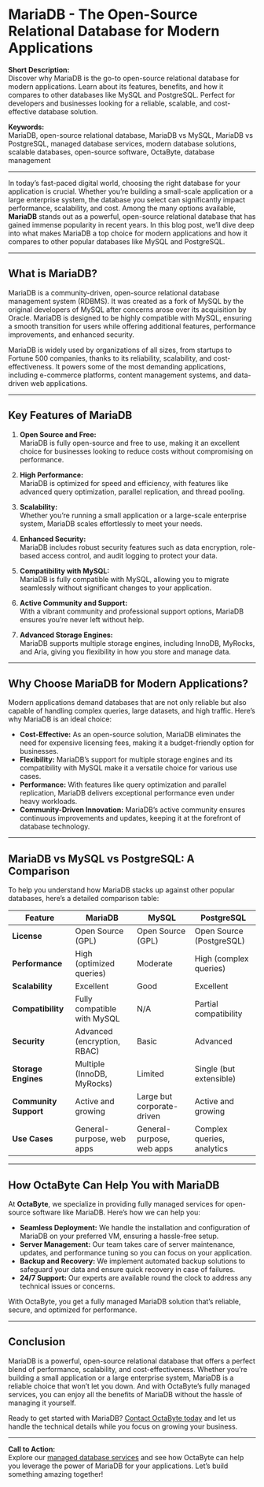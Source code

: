 # MariaDB - The Open-Source Relational Database for Modern Applications

**Short Description:**  
Discover why MariaDB is the go-to open-source relational database for modern applications. Learn about its features, benefits, and how it compares to other databases like MySQL and PostgreSQL. Perfect for developers and businesses looking for a reliable, scalable, and cost-effective database solution.

**Keywords:**  
MariaDB, open-source relational database, MariaDB vs MySQL, MariaDB vs PostgreSQL, managed database services, modern database solutions, scalable databases, open-source software, OctaByte, database management

---

In today’s fast-paced digital world, choosing the right database for your application is crucial. Whether you’re building a small-scale application or a large enterprise system, the database you select can significantly impact performance, scalability, and cost. Among the many options available, **MariaDB** stands out as a powerful, open-source relational database that has gained immense popularity in recent years. In this blog post, we’ll dive deep into what makes MariaDB a top choice for modern applications and how it compares to other popular databases like MySQL and PostgreSQL.

---

## What is MariaDB?

MariaDB is a community-driven, open-source relational database management system (RDBMS). It was created as a fork of MySQL by the original developers of MySQL after concerns arose over its acquisition by Oracle. MariaDB is designed to be highly compatible with MySQL, ensuring a smooth transition for users while offering additional features, performance improvements, and enhanced security.

MariaDB is widely used by organizations of all sizes, from startups to Fortune 500 companies, thanks to its reliability, scalability, and cost-effectiveness. It powers some of the most demanding applications, including e-commerce platforms, content management systems, and data-driven web applications.

---

## Key Features of MariaDB

1. **Open Source and Free:**  
   MariaDB is fully open-source and free to use, making it an excellent choice for businesses looking to reduce costs without compromising on performance.

2. **High Performance:**  
   MariaDB is optimized for speed and efficiency, with features like advanced query optimization, parallel replication, and thread pooling.

3. **Scalability:**  
   Whether you’re running a small application or a large-scale enterprise system, MariaDB scales effortlessly to meet your needs.

4. **Enhanced Security:**  
   MariaDB includes robust security features such as data encryption, role-based access control, and audit logging to protect your data.

5. **Compatibility with MySQL:**  
   MariaDB is fully compatible with MySQL, allowing you to migrate seamlessly without significant changes to your application.

6. **Active Community and Support:**  
   With a vibrant community and professional support options, MariaDB ensures you’re never left without help.

7. **Advanced Storage Engines:**  
   MariaDB supports multiple storage engines, including InnoDB, MyRocks, and Aria, giving you flexibility in how you store and manage data.

---

## Why Choose MariaDB for Modern Applications?

Modern applications demand databases that are not only reliable but also capable of handling complex queries, large datasets, and high traffic. Here’s why MariaDB is an ideal choice:

- **Cost-Effective:** As an open-source solution, MariaDB eliminates the need for expensive licensing fees, making it a budget-friendly option for businesses.
- **Flexibility:** MariaDB’s support for multiple storage engines and its compatibility with MySQL make it a versatile choice for various use cases.
- **Performance:** With features like query optimization and parallel replication, MariaDB delivers exceptional performance even under heavy workloads.
- **Community-Driven Innovation:** MariaDB’s active community ensures continuous improvements and updates, keeping it at the forefront of database technology.

---

## MariaDB vs MySQL vs PostgreSQL: A Comparison

To help you understand how MariaDB stacks up against other popular databases, here’s a detailed comparison table:

| Feature                | MariaDB                     | MySQL                      | PostgreSQL                 |
|------------------------|-----------------------------|----------------------------|----------------------------|
| **License**            | Open Source (GPL)           | Open Source (GPL)          | Open Source (PostgreSQL)   |
| **Performance**        | High (optimized queries)    | Moderate                   | High (complex queries)     |
| **Scalability**        | Excellent                  | Good                       | Excellent                  |
| **Compatibility**      | Fully compatible with MySQL | N/A                        | Partial compatibility      |
| **Security**           | Advanced (encryption, RBAC) | Basic                      | Advanced                   |
| **Storage Engines**    | Multiple (InnoDB, MyRocks)  | Limited                    | Single (but extensible)    |
| **Community Support**  | Active and growing          | Large but corporate-driven | Active and growing         |
| **Use Cases**          | General-purpose, web apps   | General-purpose, web apps  | Complex queries, analytics |

---

## How OctaByte Can Help You with MariaDB

At **OctaByte**, we specialize in providing fully managed services for open-source software like MariaDB. Here’s how we can help you:

- **Seamless Deployment:** We handle the installation and configuration of MariaDB on your preferred VM, ensuring a hassle-free setup.
- **Server Management:** Our team takes care of server maintenance, updates, and performance tuning so you can focus on your application.
- **Backup and Recovery:** We implement automated backup solutions to safeguard your data and ensure quick recovery in case of failures.
- **24/7 Support:** Our experts are available round the clock to address any technical issues or concerns.

With OctaByte, you get a fully managed MariaDB solution that’s reliable, secure, and optimized for performance.

---

## Conclusion

MariaDB is a powerful, open-source relational database that offers a perfect blend of performance, scalability, and cost-effectiveness. Whether you’re building a small application or a large enterprise system, MariaDB is a reliable choice that won’t let you down. And with OctaByte’s fully managed services, you can enjoy all the benefits of MariaDB without the hassle of managing it yourself.

Ready to get started with MariaDB? [Contact OctaByte today](https://octabyte.io) and let us handle the technical details while you focus on growing your business.

---

**Call to Action:**  
Explore our [managed database services](https://octabyte.io) and see how OctaByte can help you leverage the power of MariaDB for your applications. Let’s build something amazing together!